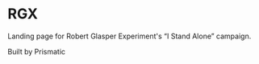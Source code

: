 RGX
===

Landing page for Robert Glasper Experiment's “I Stand Alone” campaign.

Built by Prismatic

